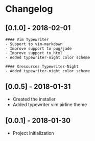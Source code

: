 # Changelog

## [0.1.0] - 2018-02-01
    #### Vim Typewriter
    - Support to vim-markdown
    - Improve support to pug/jade
    - Improve support to html
    - Added typewriter-night color scheme

    #### Xresources Typewriter-Night
    - Added typewriter-night color scheme


## [0.0.5] - 2018-01-31
  - Created the installer
  - Added typewriter vim airline theme

## [0.0.1] - 2018-01-30
  - Project initialization
